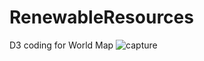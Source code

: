 # RenewableResources
D3 coding for World Map
![capture](https://user-images.githubusercontent.com/23328430/52185052-30664380-286f-11e9-9b3f-00491f6893ec.PNG)
